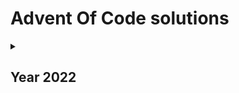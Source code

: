 # Advent Of Code solutions

<details>
<summary><h2>Year 2022</h2></summary>
<details>
<summary><h3>TypeScript</h3></summary>
To start navigate to 2022/ts dir and run following:

```bash
npm i
npm start
```

To run specific day:

```
npm start -- --day 1
```

Help:

```
npm start -- --help
```

<details>
<summary><h4>Days</h4></summary>

* [Day 1](2022/ts/day1)
* [Day 2](2022/ts/day2)
* [Day 3](2022/ts/day3)
* [Day 4](2022/ts/day4)
* [Day 5](2022/ts/day5)
* [Day 6](2022/ts/day6)
* [Day 7](2022/ts/day7)
* [Day 8](2022/ts/day8)
* [Day 9](2022/ts/day9)
* [Day 10](2022/ts/day10)
* [Day 11](2022/ts/day11)
* [Day 12](2022/ts/day12)
* [Day 13](2022/ts/day13)
* [Day 14](2022/ts/day14)
* [Day 15](2022/ts/day15)
* [Day 16](2022/ts/day16)
* [Day 17](2022/ts/day17)
* [Day 18](2022/ts/day18)

</details>
</details>
<details>
<summary><h3>Rust</h3></summary>
To start navigate to 2022/rust dir and run following:

```bash
cargo run
```

Or to run specific day:

```bash
cargo run -- 1
```

<details>
<summary><h4>Days</h4></summary>

* [Day 1](2022/rust/src/day1)
* [Day 2](2022/rust/src/day2)
* [Day 3](2022/rust/src/day3)
* [Day 4](2022/rust/src/day4)

</details>
</details>
</details>

